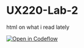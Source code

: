 # UX220-Lab-2
html on what i read lately

[![Open in Codeflow](https://developer.stackblitz.com/img/open_in_codeflow.svg)](https:///pr.new/sairasnh/UX220-Lab-2)
